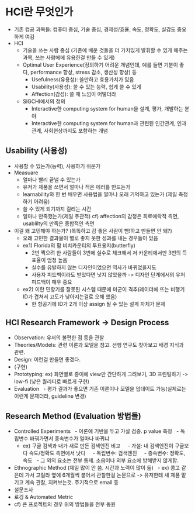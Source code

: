 # HCI란 무엇인가
 - 기존 컴공 과목들: 컴퓨터 중심, 기술 중심, 경제성/효율, 속도, 정확도, 실감도 중요하게 여김
 - HCI
   - 기술을 쓰는 사람 중심 (기존에 배운 것들을 더 가치있게 발휘할 수 있게 해주는 과목, 쓰는 사람에에 유용한걸 만들 수 있게)
   - Optimal User Experience(정의하기 어려운 개념인데, 예를 들면 기분이 좋다, performance 향상, stress 감소, 생산성 향상) 등
     - Usefulness(유용성): 쓸만하고 효용가치가 있음
     - Usability(사용성): 쓸 수 있는 능력, 쉽게 쓸 수 있게
     - Affection(감성): 쓸 때 느낌이 어떻더라
   - SIGCHI에서의 정의
     - Interactive한 computing system for human을 설계, 평가, 개발하는 분야
     - Interactive한 computing system for human과 관련된 인간관계, 인과관계, 사회현상까지도 포함하는 개념
     
## Usability (사용성)
 - 사용할 수 있는가(능력), 사용하기 쉬운가
 - Measuare
   - 얼마나 빨리 끝낼 수 있는가
   - 유저가 제품을 쓰면서 얼마나 적은 에러를 만드는가
   - learnability와 한 번 배우면 사용법을 얼마나 오래 기억하고 있는가 (제일 측정하기 어려움)
   - 쓸 수 있게 되기까지 걸리는 시간
   - 얼마나 만족했는가(제일 주관적) cf) affection의 감정은 희로애락적 측면, usablilty의 만족은 종합적인 측면
 - 이걸 왜 고민해야 하는가? (똑똑하고 감 좋은 사람이 빰!하고 만들면 안 돼?)
   - 오래 고민한 결과물이 별로 좋지 못한 성과를 내는 경우들이 있음
   - ex1) Florida의 팜 비치카운티의 투표용지(butterfly)
     - 2번 찍으려 한 사람들이 3번에 실수로 체크해서 저 카운티에서만 3번의 득표율이 엄청 높음
     - 실수를 유발하지 않는 디자인이었으면 역사가 바뀌었을지도
     - 사용자 피드백이라도 받았다면 낫지 않았을까 -> 디자인 단계에서의 유저 피드백이 매우 중요
   - ex2) 이란 민항기를 잘못된 시스템 때문에 미군이 격추(레이더에 뜨는 비행기 ID가 겹쳐서 고도가 낮아지는걸로 오해 했음)
     - 한 항공기에 ID가 2개 이상 assign 될 수 있는 설계 자체가 문제
     
## HCI Research Framework -> Design Process
 - Observation: 유저의 불편한 점 등을 관찰
 - Theories/Models: 관련 이론과 모델을 참고. 선행 연구도 찾아보고 배경 지식과 관련.
 - Design: 이런걸 만들면 좋겠다.
 - (구현)
 - Prototyping: ex) 화면별로 종이에 view만 간단하게 그려보기, 3D 프린팅하기 -> low-fi (낮은 퀄리티로 빠르게 구현)
 - Evaluation
   - 평가 결과가 좋으면 기존 이론이나 모델을 업데이트 가능(실제로는 이런게 문제더라, guideline 변경)

## Research Method (Evaluation 방법들)
 - Controlled Experiments
   - 이론에 기반을 두고 가설 검증. p value 측정
   - 독립변수 바꿔가면서 종속변수가 얼마나 바뀌냐
     - ex) 구글 검색과 내가 새로 만든 검색엔진 비교
     - 가설: 내 검색엔진이 구글보다 속도/정확도 측면에서 낫다
     - 독립변수: 검색엔진
     - 종속변수: 정확도, 속도
   - 그 외의 요소는 전부 통제. 소음이나 외부 요소에 방해받지 않게함.
 - Ethnographic Method (제일 많이 안 씀. 시간과 노력이 많이 듦)
   - ex) 콩고 같은데 가서 고릴라 옆에 6개월씩 붙어서 관찰한걸 논문으로 -> 유저한테 새 제품 맡기고 계속 관찰, 지켜보는것. 주기적으로 email 등
 - 설문조사
 - 로깅 & Automated Metric
 - cf) 큰 프로젝트의 경우 위의 방법들을 전부 동원
